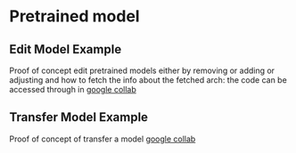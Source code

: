 # Pretrained model

## Edit Model Example

Proof of concept edit pretrained models either by removing or adding or adjusting and how to fetch the info about the fetched arch:
the code can be accessed through in <a href ="https://bit.ly/49URiLN" > google collab </a>

## Transfer Model Example

Proof of concept of transfer a model <a href = "https://bit.ly/47rQah2" >google collab </a>
